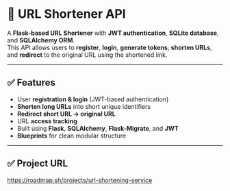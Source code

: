 # 🔗 URL Shortener API

A **Flask-based URL Shortener** with **JWT authentication**, **SQLite database**, and **SQLAlchemy ORM**.  
This API allows users to **register**, **login**, **generate tokens**, **shorten URLs**, and **redirect** to the original URL using the shortened link.

---

## ✅ Features
- User **registration & login** (JWT-based authentication)
- **Shorten long URLs** into short unique identifiers
- **Redirect short URL → original URL**
- URL **access tracking**
- Built using **Flask**, **SQLAlchemy**, **Flask-Migrate**, and **JWT**
- **Blueprints** for clean modular structure

---

## ✅ Project URL

https://roadmap.sh/projects/url-shortening-service

